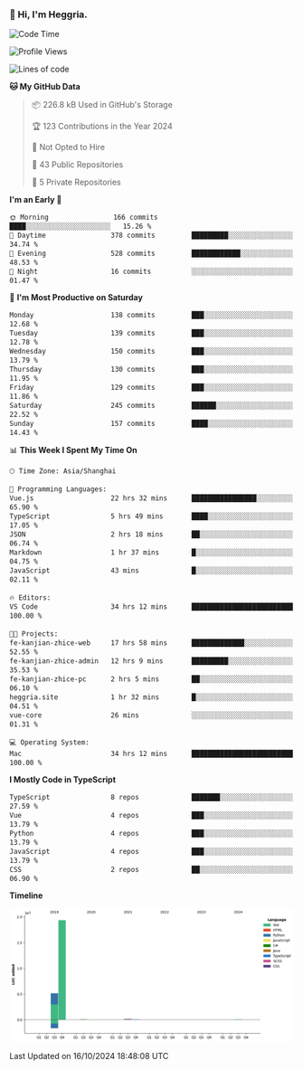### 👋 Hi, I'm Heggria.

<!--START_SECTION:waka-->
![Code Time](http://img.shields.io/badge/Code%20Time-736%20hrs%2051%20mins-blue)

![Profile Views](http://img.shields.io/badge/Profile%20Views-0-blue)

![Lines of code](https://img.shields.io/badge/From%20Hello%20World%20I%27ve%20Written-24.8%20million%20lines%20of%20code-blue)

**🐱 My GitHub Data** 

> 📦 226.8 kB Used in GitHub's Storage 
 > 
> 🏆 123 Contributions in the Year 2024
 > 
> 🚫 Not Opted to Hire
 > 
> 📜 43 Public Repositories 
 > 
> 🔑 5 Private Repositories 
 > 
**I'm an Early 🐤** 

```text
🌞 Morning                166 commits         ████░░░░░░░░░░░░░░░░░░░░░   15.26 % 
🌆 Daytime                378 commits         █████████░░░░░░░░░░░░░░░░   34.74 % 
🌃 Evening                528 commits         ████████████░░░░░░░░░░░░░   48.53 % 
🌙 Night                  16 commits          ░░░░░░░░░░░░░░░░░░░░░░░░░   01.47 % 
```
📅 **I'm Most Productive on Saturday** 

```text
Monday                   138 commits         ███░░░░░░░░░░░░░░░░░░░░░░   12.68 % 
Tuesday                  139 commits         ███░░░░░░░░░░░░░░░░░░░░░░   12.78 % 
Wednesday                150 commits         ███░░░░░░░░░░░░░░░░░░░░░░   13.79 % 
Thursday                 130 commits         ███░░░░░░░░░░░░░░░░░░░░░░   11.95 % 
Friday                   129 commits         ███░░░░░░░░░░░░░░░░░░░░░░   11.86 % 
Saturday                 245 commits         ██████░░░░░░░░░░░░░░░░░░░   22.52 % 
Sunday                   157 commits         ████░░░░░░░░░░░░░░░░░░░░░   14.43 % 
```


📊 **This Week I Spent My Time On** 

```text
🕑︎ Time Zone: Asia/Shanghai

💬 Programming Languages: 
Vue.js                   22 hrs 32 mins      ████████████████░░░░░░░░░   65.90 % 
TypeScript               5 hrs 49 mins       ████░░░░░░░░░░░░░░░░░░░░░   17.05 % 
JSON                     2 hrs 18 mins       ██░░░░░░░░░░░░░░░░░░░░░░░   06.74 % 
Markdown                 1 hr 37 mins        █░░░░░░░░░░░░░░░░░░░░░░░░   04.75 % 
JavaScript               43 mins             █░░░░░░░░░░░░░░░░░░░░░░░░   02.11 % 

🔥 Editors: 
VS Code                  34 hrs 12 mins      █████████████████████████   100.00 % 

🐱‍💻 Projects: 
fe-kanjian-zhice-web     17 hrs 58 mins      █████████████░░░░░░░░░░░░   52.55 % 
fe-kanjian-zhice-admin   12 hrs 9 mins       █████████░░░░░░░░░░░░░░░░   35.53 % 
fe-kanjian-zhice-pc      2 hrs 5 mins        ██░░░░░░░░░░░░░░░░░░░░░░░   06.10 % 
heggria.site             1 hr 32 mins        █░░░░░░░░░░░░░░░░░░░░░░░░   04.51 % 
vue-core                 26 mins             ░░░░░░░░░░░░░░░░░░░░░░░░░   01.31 % 

💻 Operating System: 
Mac                      34 hrs 12 mins      █████████████████████████   100.00 % 
```

**I Mostly Code in TypeScript** 

```text
TypeScript               8 repos             ███████░░░░░░░░░░░░░░░░░░   27.59 % 
Vue                      4 repos             ███░░░░░░░░░░░░░░░░░░░░░░   13.79 % 
Python                   4 repos             ███░░░░░░░░░░░░░░░░░░░░░░   13.79 % 
JavaScript               4 repos             ███░░░░░░░░░░░░░░░░░░░░░░   13.79 % 
CSS                      2 repos             ██░░░░░░░░░░░░░░░░░░░░░░░   06.90 % 
```



**Timeline**

![Lines of Code chart](https://raw.githubusercontent.com/heggria/heggria/main/assets/bar_graph.png)


 Last Updated on 16/10/2024 18:48:08 UTC
<!--END_SECTION:waka-->
